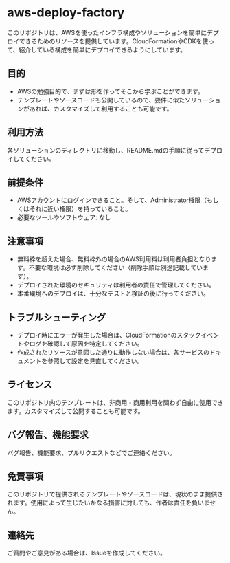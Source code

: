 # aws-deploy-factory

このリポジトリは、AWSを使ったインフラ構成やソリューションを簡単にデプロイできるためのリソースを提供しています。CloudFormationやCDKを使って、紹介している構成を簡単にデプロイできるようにしています。

## 目的

- AWSの勉強目的で、まずは形を作ってそこから学ぶことができます。
- テンプレートやソースコードも公開しているので、要件に似たソリューションがあれば、カスタマイズして利用することも可能です。

## 利用方法

各ソリューションのディレクトリに移動し、README.mdの手順に従ってデプロイしてください。

## 前提条件

- AWSアカウントにログインできること。そして、Administrator権限（もしくはそれに近い権限）を持っていること。
- 必要なツールやソフトウェア: なし

## 注意事項

- 無料枠を超えた場合、無料枠外の場合のAWS利用料は利用者負担となります。不要な環境は必ず削除してください（削除手順は別途記載しています）。
- デプロイされた環境のセキュリティは利用者の責任で管理してください。
- 本番環境へのデプロイは、十分なテストと検証の後に行ってください。

## トラブルシューティング

- デプロイ時にエラーが発生した場合は、CloudFormationのスタックイベントやログを確認して原因を特定してください。
- 作成されたリソースが意図した通りに動作しない場合は、各サービスのドキュメントを参照して設定を見直してください。

## ライセンス

このリポジトリ内のテンプレートは、非商用・商用利用を問わず自由に使用できます。カスタマイズして公開することも可能です。

## バグ報告、機能要求

バグ報告、機能要求、プルリクエストなどでご連絡ください。

## 免責事項

このリポジトリで提供されるテンプレートやソースコードは、現状のまま提供されます。使用によって生じたいかなる損害に対しても、作者は責任を負いません。

## 連絡先

ご質問やご意見がある場合は、Issueを作成してください。
